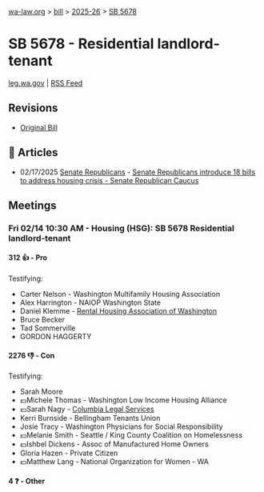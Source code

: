 [wa-law.org](/) > [bill](/bill/) > [2025-26](/bill/2025-26/) > [SB 5678](/bill/2025-26/sb/5678/)

# SB 5678 - Residential landlord-tenant
[leg.wa.gov](https://app.leg.wa.gov/billsummary?BillNumber=5678&Year=2025&Initiative=false) | [RSS Feed](./rss.xml)

## Revisions
* [Original Bill](1/)

## 📰 Articles
* 02/17/2025 [Senate Republicans](/org/senate_republicans/) - [Senate Republicans introduce 18 bills to address housing crisis - Senate Republican Caucus](https://src.wastateleg.org/blog/senate-republicans-introduce-18-bills-address-housing-crisis/#:~:text=SB%205678)

## Meetings
### Fri 02/14 10:30 AM - Housing (HSG): SB 5678 Residential landlord-tenant
#### 312 👍 - Pro
Testifying:
* Carter Nelson - Washington Multifamily Housing Association
* Alex Harrington - NAIOP Washington State
* Daniel Klemme - [Rental Housing Association of Washington](/org/rental_housing_association_of_washington/)
* Bruce Becker
* Tad Sommerville
* GORDON HAGGERTY

#### 2276 👎 - Con
Testifying:
* Sarah Moore
* 💵Michele Thomas - Washington Low Income Housing Alliance
* 💵Sarah Nagy - [Columbia Legal Services](/org/columbia_legal_services/)
* Kerri Burnside - Bellingham Tenants Union
* Josie Tracy - Washington Physicians for Social Responsibility
* 💵Melanie Smith - Seattle / King County Coalition on Homelessness
* 💵Ishbel Dickens - Assoc of Manufactured Home Owners
* Gloria Hazen - Private Citizen
* 💵Matthew Lang - National Organization for Women - WA

#### 4 ❓ - Other
